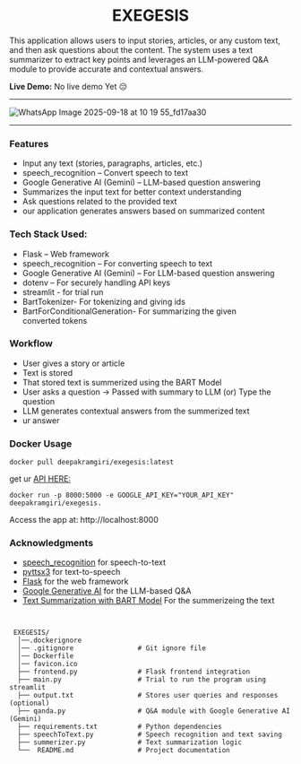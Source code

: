<h1 align="center"> EXEGESIS</h1>

This application allows users to input stories, articles, or any custom text, and then ask questions about the content. The system uses a text summarizer to extract key points and leverages an LLM-powered Q&A module to provide accurate and contextual answers.

**Live Demo:** No live demo Yet 😔

---

![WhatsApp Image 2025-09-18 at 10 19 55_fd17aa30](https://github.com/user-attachments/assets/9d37a5c7-42fd-4426-9ff0-9d3e9818cae9)

---
### Features
-  Input any text (stories, paragraphs, articles, etc.)
-  speech_recognition – Convert speech to text
-  Google Generative AI (Gemini) – LLM-based question answering
-  Summarizes the input text for better context understanding
-  Ask questions related to the provided text
-  our application generates answers based on summarized content

### Tech Stack Used:
 - Flask – Web framework
 - speech_recognition – For converting speech to text
 - Google Generative AI (Gemini) – For LLM-based question answering
 - dotenv – For securely handling API keys
 - streamlit - for trial run
 - BartTokenizer- For  tokenizing and giving ids
 - BartForConditionalGeneration- For summarizing the given converted tokens

### Workflow
 - User gives a story or article 
 -  Text is stored 
 -  That stored text is summerized using the BART Model
 - User asks a question → Passed with summary to LLM (or) Type the question
 - LLM generates contextual answers from the summerized text
 - ur answer

### Docker Usage
```
docker pull deepakramgiri/exegesis:latest
```
get ur [API HERE:](https://aistudio.google.com/apikey?_gl=1*9jchcg*_ga*OTMyMDY4NzA0LjE3NTczMjM2ODA.*_ga_P1DBVKWT6V*czE3NTgyNTgwMTYkbzIkZzAkdDE3NTgyNTgwMTYkajYwJGwwJGgxMjkxNTI0ODg5)
```
docker run -p 8000:5000 -e GOOGLE_API_KEY="YOUR_API_KEY" deepakramgiri/exegesis.
```
Access the app at: http://localhost:8000

### Acknowledgments
- [speech_recognition](https://pypi.org/project/SpeechRecognition/) for speech-to-text
- [pyttsx3](https://pypi.org/project/pyttsx3/) for text-to-speech
- [Flask](https://flask.palletsprojects.com/) for the web framework
- [Google Generative AI](https://ai.google.dev/) for the LLM-based Q&A
- [Text Summarization with BART Model](https://medium.com/@sandyeep70/demystifying-text-summarization-with-deep-learning-ce08d99eda97) For the summerizeing the text
```


 EXEGESIS/
  │──.dockerignore 
  │── .gitignore                # Git ignore file
  │── Dockerfile
  │── favicon.ico
  ├── frontend.py               # Flask frontend integration
  ├── main.py                   # Trial to run the program using streamlit
  ├── output.txt                # Stores user queries and responses (optional)
  ├── qanda.py                  # Q&A module with Google Generative AI (Gemini)
  ├── requirements.txt          # Python dependencies
  ├── speechToText.py           # Speech recognition and text saving
  ├── summerizer.py             # Text summarization logic
  └──  README.md                # Project documentation
```


